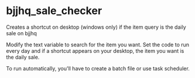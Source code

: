 # bjjhq_sale_checker
Creates a shortcut on desktop (windows only) if the item query is the daily sale on bjjhq 

Modify the text variable to search for the item you want. Set the code to run every day and if a shortcut appears on your desktop, the item you want is the daily sale.

To run automatically, you'll have to create a batch file or use task scheduler. 
